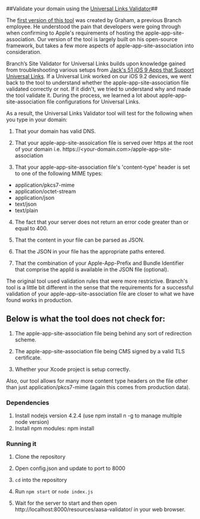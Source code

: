 ##Validate your domain using the [Universal Links Validator](https://branch.io/resources/universal-links/)##

The [first version of this tool](https://github.com/shortstuffsushi/Universal-Link-Validator) was created by Graham, a previous Branch employee. He understood the pain that developers were going through when confirming to Apple's requirements of hosting the apple-app-site-association. Our version of the tool is largely built on his open-source framework, but takes a few more aspects of apple-app-site-association into consideration.

Branch’s Site Validator for Universal Links builds upon knowledge gained from troubleshooting various setups from [Jack's 51 iOS 9 Apps that Support Universal Links](http://www.jackivers.me/blog/2015/9/17/list-of-universal-link-ios-9-apps). If a Universal Link worked on our iOS 9.2 devices, we went back to the tool to understand whether the apple-app-site-association file validated correctly or not. If it didn't, we tried to understand why and made the tool validate it. During the process, we learned a lot about apple-app-site-association file configurations for Universal Links. 

As a result, the Universal Links Validator tool will test for the following when you type in your domain:

1. That your domain has valid DNS.

2. That your apple-app-site-assoication file is served over https at the root of your domain i.e. https://<your-domain.com>/apple-app-site-association

3. That your apple-app-site-association file's 'content-type' header is set to one of the following MIME types:

  * application/pkcs7-mime
  * application/octet-stream
  * application/json
  * text/json
  * text/plain

4. The fact that your server does not return an error code greater than or equal to 400.

5. That the content in your file can be parsed as JSON.

6. That the JSON in your file has the appropriate paths entered.

7. That the combination of your Apple-App-Prefix and Bundle Identifier that comprise the appId is available in the JSON file (optional).

The original tool used validation rules that were more restrictive. Branch's tool is a little bit different in the sense that the requirements for a successful validation of your apple-app-site-association file are closer to what we have found works in production.

## Below is what the tool does not check for: ##

1. The apple-app-site-association file being behind any sort of redirection scheme.

2. The apple-app-site-association file being CMS signed by a valid TLS certificate.

3. Whether your Xcode project is setup correctly.

Also, our tool allows for many more content type headers on the file other than just application/pkcs7-mime (again this comes from production data).

### Dependencies

1. Install nodejs version 4.2.4 (use npm install n -g to manage multiple node version)
2. Install npm modules: npm install

### Running it

1. Clone the repository

2. Open config.json and update to port to 8000

3. `cd` into the repository

4. Run `npm start` or `node index.js`

5. Wait for the server to start and then open http://localhost:8000/resources/aasa-validator/ in your web browser.

